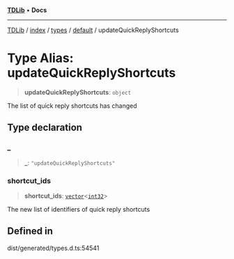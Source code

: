 [**TDLib**](../../../../../../README.md) • **Docs**

***

[TDLib](../../../../../../modules.md) / [index](../../../../../README.md) / [types](../../../README.md) / [default](../README.md) / updateQuickReplyShortcuts

# Type Alias: updateQuickReplyShortcuts

> **updateQuickReplyShortcuts**: `object`

The list of quick reply shortcuts has changed

## Type declaration

### \_

> **\_**: `"updateQuickReplyShortcuts"`

### shortcut\_ids

> **shortcut\_ids**: [`vector`](vector.md)\<[`int32`](int32-1.md)\>

The new list of identifiers of quick reply shortcuts

## Defined in

dist/generated/types.d.ts:54541
